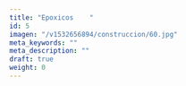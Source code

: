 ```yaml
---
title: "Epoxicos	"
id: 5
imagen: "/v1532656894/construccion/60.jpg"
meta_keywords: ""
meta_description: ""
draft: true
weight: 0
---
```

